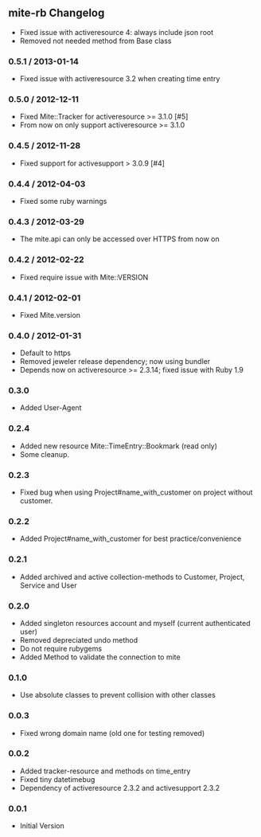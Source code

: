 ## mite-rb Changelog

* Fixed issue with activeresource 4: always include json root
* Removed not needed method from Base class

### 0.5.1 / 2013-01-14

* Fixed issue with activeresource 3.2 when creating time entry

### 0.5.0 / 2012-12-11

* Fixed Mite::Tracker for activeresource >= 3.1.0 [#5]
* From now on only support activeresource >= 3.1.0

### 0.4.5 / 2012-11-28

* Fixed support for activesupport > 3.0.9 [#4]

### 0.4.4 / 2012-04-03

* Fixed some ruby warnings

### 0.4.3 / 2012-03-29

* The mite.api can only be accessed over HTTPS from now on

### 0.4.2 / 2012-02-22

* Fixed require issue with Mite::VERSION

### 0.4.1 / 2012-02-01

* Fixed Mite.version

### 0.4.0 / 2012-01-31

* Default to https
* Removed jeweler release dependency; now using bundler
* Depends now on activeresource >= 2.3.14; fixed issue with Ruby 1.9

### 0.3.0

* Added User-Agent

### 0.2.4

* Added new resource Mite::TimeEntry::Bookmark (read only)
* Some cleanup.

### 0.2.3

* Fixed bug when using Project#name_with_customer on project without customer.

### 0.2.2

* Added Project#name_with_customer for best practice/convenience

### 0.2.1

* Added archived and active collection-methods to Customer, Project, Service and User

### 0.2.0

* Added singleton resources account and myself (current authenticated user)
* Removed depreciated undo method
* Do not require rubygems
* Added Method to validate the connection to mite

### 0.1.0

* Use absolute classes to prevent collision with other classes

### 0.0.3

* Fixed wrong domain name (old one for testing removed)

### 0.0.2

* Added tracker-resource and methods on time_entry
* Fixed tiny datetimebug
* Dependency of activeresource 2.3.2 and activesupport 2.3.2
 
### 0.0.1

* Initial Version
